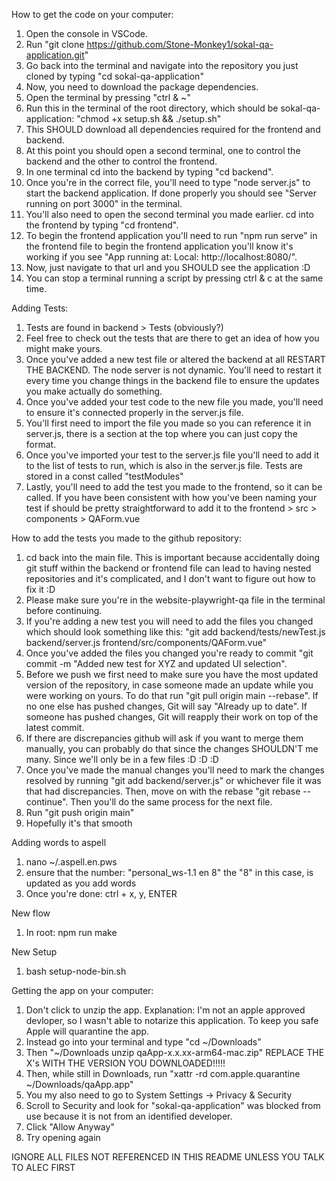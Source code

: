 How to get the code on your computer:

1. Open the console in VSCode.
2. Run "git clone https://github.com/Stone-Monkey1/sokal-qa-application.git"
3. Go back into the terminal and navigate into the repository you just cloned by typing "cd sokal-qa-application"
4. Now, you need to download the package dependencies.
5. Open the terminal by pressing "ctrl & ~"
6. Run this in the terminal of the root directory, which should be sokal-qa-application: "chmod +x setup.sh && ./setup.sh"
7. This SHOULD download all dependencies required for the frontend and backend.
8. At this point you should open a second terminal, one to control the backend and the other to control the frontend.
9. In one terminal cd into the backend by typing "cd backend".
10. Once you're in the correct file, you'll need to type "node server.js" to start the backend application. If done properly you should see "Server running on port 3000" in the terminal.
11. You'll also need to open the second terminal you made earlier. cd into the frontend by typing "cd frontend".
12. To begin the frontend application you'll need to run "npm run serve" in the frontend file to begin the frontend application you'll know it's working if you see "App running at: Local: http://localhost:8080/".
13. Now, just navigate to that url and you SHOULD see the application :D
14. You can stop a terminal running a script by pressing ctrl & c at the same time.

Adding Tests:

1. Tests are found in backend > Tests (obviously?)
2. Feel free to check out the tests that are there to get an idea of how you might make yours.
3. Once you've added a new test file or altered the backend at all RESTART THE BACKEND. The node server is not dynamic. You'll need to restart it every time you change things in the backend file to ensure the updates you make actually do something.
4. Once you've added your test code to the new file you made, you'll need to ensure it's connected properly in the server.js file.
5. You'll first need to import the file you made so you can reference it in server.js, there is a section at the top where you can just copy the format.
6. Once you've imported your test to the server.js file you'll need to add it to the list of tests to run, which is also in the server.js file. Tests are stored in a const called "testModules"
7. Lastly, you'll need to add the test you made to the frontend, so it can be called. If you have been consistent with how you've been naming your test if should be pretty straightforward to add it to the frontend > src > components > QAForm.vue

How to add the tests you made to the github repository:

1. cd back into the main file. This is important because accidentally doing git stuff within the backend or frontend file can lead to having nested repositories and it's complicated, and I don't want to figure out how to fix it :D
2. Please make sure you're in the website-playwright-qa file in the terminal before continuing.
3. If you're adding a new test you will need to add the files you changed which should look something like this: "git add backend/tests/newTest.js backend/server.js frontend/src/components/QAForm.vue"
4. Once you've added the files you changed you're ready to commit "git commit -m "Added new test for XYZ and updated UI selection".
5. Before we push we first need to make sure you have the most updated version of the repository, in case someone made an update while you were working on yours. To do that run "git pull origin main --rebase". If no one else has pushed changes, Git will say "Already up to date". If someone has pushed changes, Git will reapply their work on top of the latest commit.
6. If there are discrepancies github will ask if you want to merge them manually, you can probably do that since the changes SHOULDN'T me many. Since we'll only be in a few files :D :D :D
7. Once you've made the manual changes you'll need to mark the changes resolved by running "git add backend/server.js" or whichever file it was that had discrepancies. Then, move on with the rebase "git rebase --continue". Then you'll do the same process for the next file.
8. Run "git push origin main"
9. Hopefully it's that smooth

Adding words to aspell
1. nano ~/.aspell.en.pws
2. ensure that the number: "personal_ws-1.1 en 8" the "8" in this case, is updated as you add words
3. Once you're done: ctrl + x, y, ENTER

New flow
1. In root: npm run make

New Setup
1. bash setup-node-bin.sh

Getting the app on your computer:
1. Don't click to unzip the app. Explanation: I'm not an apple approved devloper, so I wasn't able to notarize this application. To keep you safe Apple will quarantine the app.
2. Instead go into your terminal and type "cd ~/Downloads"
3. Then "~/Downloads unzip qaApp-x.x.xx-arm64-mac.zip" REPLACE THE X's WITH THE VERSION YOU DOWNLOADED!!!!!
4. Then, while still in Downloads, run "xattr -rd com.apple.quarantine ~/Downloads/qaApp.app"
5. You my also need to go to System Settings -> Privacy & Security
6. Scroll to Security and look for "sokal-qa-application" was blocked from use because it is not from an identified developer.
7. Click "Allow Anyway"
8. Try opening again

IGNORE ALL FILES NOT REFERENCED IN THIS README UNLESS YOU TALK TO ALEC FIRST
